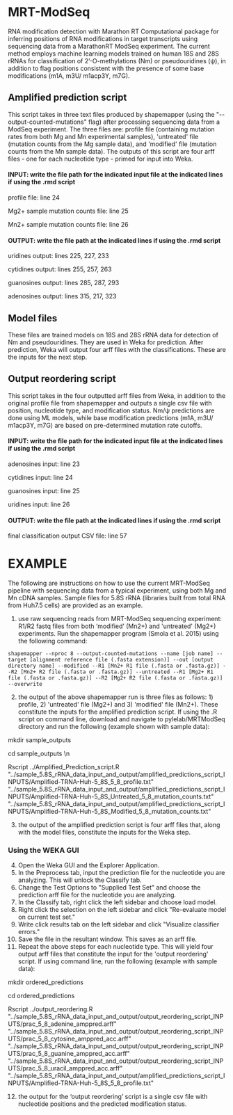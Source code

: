 # MRT-ModSeq
RNA modification detection with Marathon RT
Computational package for inferring positions of RNA modifications in target transcripts using sequencing data from a MarathonRT ModSeq experiment. The current method employs machine learning models trained on human 18S and 28S rRNAs for classification of 2’-O-methylations (Nm) or pseudouridines (ψ), in addition to flag positions consistent with the presence of some base modifications (m1A, m3U/ m1acp3Y, m7G).

## Amplified prediction script
This script takes in three text files produced by shapemapper (using the "--output-counted-mutations" flag) after processing sequencing data from a ModSeq experiment. The three files are: profile file (containing mutation rates from both Mg and Mn experimental samples), 'untreated' file (mutation counts from the Mg sample data), and 'modified' file (mutation counts from the Mn sample data). 
The outputs of this script are four arff files - one for each nucleotide type - primed for input into Weka.

#### INPUT: write the file path for the indicated input file at the indicated lines if using the .rmd script
profile file: line 24

Mg2+ sample mutation counts file: line 25

Mn2+ sample mutation counts file: line 26

#### OUTPUT: write the file path at the indicated lines if using the .rmd script
uridines output: lines 225, 227, 233

cytidines output: lines 255, 257, 263

guanosines output: lines 285, 287, 293

adenosines output: lines 315, 217, 323

## Model files
These files are trained models on 18S and 28S rRNA data for detection of Nm and pseudouridines. They are used in Weka for prediction. After prediction, Weka will output four arff files with the classifications. These are the inputs for the next step.

## Output reordering script
This script takes in the four outputted arff files from Weka, in addition to the original profile file from shapemapper and outputs a single csv file with position, nucleotide type, and modification status. Nm/ψ predictions are done using ML models, while base modification predictions (m1A, m3U/ m1acp3Y, m7G) are based on pre-determined mutation rate cutoffs.

#### INPUT: write the file path for the indicated input file at the indicated lines if using the .rmd script
adenosines input: line 23

cytidines input: line 24

guanosines input: line 25

uridines input: line 26

#### OUTPUT: write the file path at the indicated lines if using the .rmd script
final classification output CSV file: line 57

# EXAMPLE 
The following are instructions on how to use the current MRT-ModSeq pipeline with sequencing data from a typical experiment, using both Mg and Mn cDNA samples. Sample files for 5.8S rRNA (libraries built from total RNA from Huh7.5 cells) are provided as an example.
1) use raw sequencing reads from MRT-ModSeq sequencing experiment: R1/R2 fastq files from both ‘modified’ (Mn2+) and 'untreated' (Mg2+) experiments. Run the shapemapper program (Smola et al. 2015) using the following command:

```
shapemapper --nproc 8 --output-counted-mutations --name [job name] --target [alignment reference file (.fasta extension)] --out [output directory name] --modified --R1 [Mn2+ R1 file (.fasta or .fasta.gz)] --R2 [Mn2+ R2 file (.fasta or .fasta.gz)] --untreated --R1 [Mg2+ R1 file (.fasta or .fasta.gz)] --R2 [Mg2+ R2 file (.fasta or .fasta.gz)] --overwrite
```
2) the output of the above shapemapper run is three files as follows: 1) profile, 2) 'untreated' file (Mg2+) and 3) 'modified' file (Mn2+). These constitute the inputs for the amplified prediction script.
If using the .R script on command line, download and navigate to pylelab/MRTModSeq directory and run the following (example shown with sample data):

mkdir sample_outputs

cd sample_outputs \n

Rscript ../Amplified_Prediction_script.R "../sample_5.8S_rRNA_data_input_and_output/amplified_predictions_script_INPUTS/Amplified-TRNA-Huh-5_8S_5_8_profile.txt" "../sample_5.8S_rRNA_data_input_and_output/amplified_predictions_script_INPUTS/Amplified-TRNA-Huh-5_8S_Untreated_5_8_mutation_counts.txt" "../sample_5.8S_rRNA_data_input_and_output/amplified_predictions_script_INPUTS/Amplified-TRNA-Huh-5_8S_Modified_5_8_mutation_counts.txt"

3) the output of the amplified prediction script is four arff files that, along with the model files, constitute the inputs for the Weka step.

### Using the WEKA GUI
4) Open the Weka GUI and the Explorer Application.
5) In the Preprocess tab, input the prediction file for the nucleotide you are analyzing. This will unlock the Classify tab.
6) Change the Test Options to "Supplied Test Set" and choose the prediction arff file for the nucleotide you are analyzing.
7) In the Classify tab, right click the left sidebar and choose load model.
8) Right click the selection on the left sidebar and click "Re-evaluate model on current test set."
9) Write click results tab on the left sidebar and click "Visualize classifier errors."
10) Save the file in the resultant window. This saves as an arff file.
11) Repeat the above steps for each nucleotide type. This will yield four output arff files that constitute the input for the 'output reordering' script. If using command line, run the following (example with sample data):

mkdir ordered_predictions

cd ordered_predictions

Rscript ../output_reordering.R "../sample_5.8S_rRNA_data_input_and_output/output_reordering_script_INPUTS/prac_5_8_adenine_amppred.arff" "../sample_5.8S_rRNA_data_input_and_output/output_reordering_script_INPUTS/prac_5_8_cytosine_amppred_acc.arff" "../sample_5.8S_rRNA_data_input_and_output/output_reordering_script_INPUTS/prac_5_8_guanine_amppred_acc.arff" "../sample_5.8S_rRNA_data_input_and_output/output_reordering_script_INPUTS/prac_5_8_uracil_amppred_acc.arff" "../sample_5.8S_rRNA_data_input_and_output/amplified_predictions_script_INPUTS/Amplified-TRNA-Huh-5_8S_5_8_profile.txt"

12) the output for the ‘output reordering’ script is a single csv file with nucleotide positions and the predicted modification status.

